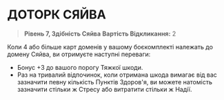 ﻿# ДОТОРК СЯЙВА

> **Рівень 7, Здібність Сяйва**
> **Вартість Відкликання:** 2

Коли 4 або більше карт доменів у вашому боєкомплекті належать до домену Сяйва, ви отримуєте наступні переваги:

- Бонус +3 до вашого порогу Тяжкої шкоди.
- Раз на тривалий відпочинок, коли отримана шкода вимагає від вас зазначити певну кількість Пунктів Здоров'я, ви можете натомість зазначити стільки ж Стресу або витратити стільки ж Надії.
